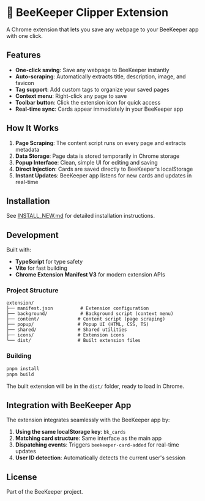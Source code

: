 # 🐝 BeeKeeper Clipper Extension

A Chrome extension that lets you save any webpage to your BeeKeeper app with one click.

## Features

- **One-click saving**: Save any webpage to BeeKeeper instantly
- **Auto-scraping**: Automatically extracts title, description, image, and favicon
- **Tag support**: Add custom tags to organize your saved pages
- **Context menu**: Right-click any page to save
- **Toolbar button**: Click the extension icon for quick access
- **Real-time sync**: Cards appear immediately in your BeeKeeper app

## How It Works

1. **Page Scraping**: The content script runs on every page and extracts metadata
2. **Data Storage**: Page data is stored temporarily in Chrome storage
3. **Popup Interface**: Clean, simple UI for editing and saving
4. **Direct Injection**: Cards are saved directly to BeeKeeper's localStorage
5. **Instant Updates**: BeeKeeper app listens for new cards and updates in real-time

## Installation

See [INSTALL_NEW.md](./INSTALL_NEW.md) for detailed installation instructions.

## Development

Built with:
- **TypeScript** for type safety
- **Vite** for fast building
- **Chrome Extension Manifest V3** for modern extension APIs

### Project Structure

```
extension/
├── manifest.json          # Extension configuration
├── background/            # Background script (context menu)
├── content/              # Content script (page scraping)
├── popup/                # Popup UI (HTML, CSS, TS)
├── shared/               # Shared utilities
├── icons/                # Extension icons
└── dist/                 # Built extension files
```

### Building

```bash
pnpm install
pnpm build
```

The built extension will be in the `dist/` folder, ready to load in Chrome.

## Integration with BeeKeeper App

The extension integrates seamlessly with the BeeKeeper app by:

1. **Using the same localStorage key**: `bk_cards`
2. **Matching card structure**: Same interface as the main app
3. **Dispatching events**: Triggers `beekeeper-card-added` for real-time updates
4. **User ID detection**: Automatically detects the current user's session

## License

Part of the BeeKeeper project.